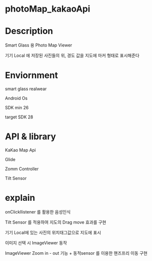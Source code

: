 # photoMap_kakaoApi

# Description

Smart Glass 용 Photo Map Viewer

기기 Local 에 저장된 사진들의 위, 경도 값을 지도에 마커 형태로 표시해준다

# Enviornment

smart glass realwear 

Android Os

SDK min 26

target SDK 28

# API & library

KaKao Map Api 

Glide 

Zomm Controller

Tilt Sensor

# explain
onClickllistener 를 활용한 음성인식 

Tilt Sensor 를 적용하여 지도의 Drag move 효과를 구현

기기 Local에 있는 사진의 위치태그값으로 지도에 표시

이미지 선택 시 ImageViewer 동작

ImageViewer Zoom in - out  기능 + 동적sensor 를 이용한 핸즈프리 이동 구현
